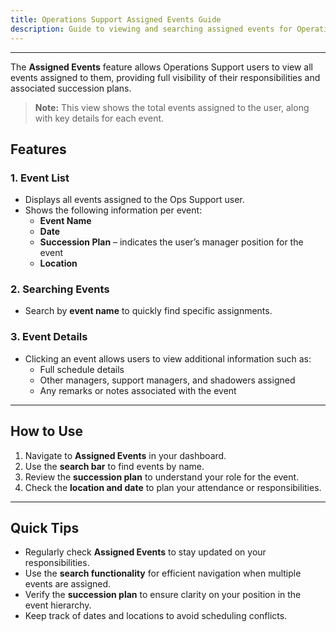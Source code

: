 ```yaml
---
title: Operations Support Assigned Events Guide
description: Guide to viewing and searching assigned events for Operations Support users
---
```


---

The **Assigned Events** feature allows Operations Support users to view all events assigned to them, providing full visibility of their responsibilities and associated succession plans.

> **Note:** This view shows the total events assigned to the user, along with key details for each event.

## Features

### 1. Event List

- Displays all events assigned to the Ops Support user.
- Shows the following information per event:
  - **Event Name**
  - **Date**
  - **Succession Plan** – indicates the user’s manager position for the event
  - **Location**

### 2. Searching Events

- Search by **event name** to quickly find specific assignments.

### 3. Event Details

- Clicking an event allows users to view additional information such as:
  - Full schedule details
  - Other managers, support managers, and shadowers assigned
  - Any remarks or notes associated with the event

---

## How to Use

1. Navigate to **Assigned Events** in your dashboard.
2. Use the **search bar** to find events by name.
3. Review the **succession plan** to understand your role for the event.
4. Check the **location and date** to plan your attendance or responsibilities.

---

## Quick Tips

- Regularly check **Assigned Events** to stay updated on your responsibilities.
- Use the **search functionality** for efficient navigation when multiple events are assigned.
- Verify the **succession plan** to ensure clarity on your position in the event hierarchy.
- Keep track of dates and locations to avoid scheduling conflicts.
